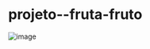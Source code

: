 # projeto--fruta-fruto
![image](https://user-images.githubusercontent.com/103865017/201215737-c8f26abf-3c4c-4bef-9900-b552d5c64194.png)
